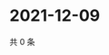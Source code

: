 # 2021-12-09

共 0 条

<!-- BEGIN WEIBO -->
<!-- 最后更新时间 Thu Dec 09 2021 21:17:53 GMT+0800 (China Standard Time) -->

<!-- END WEIBO -->
